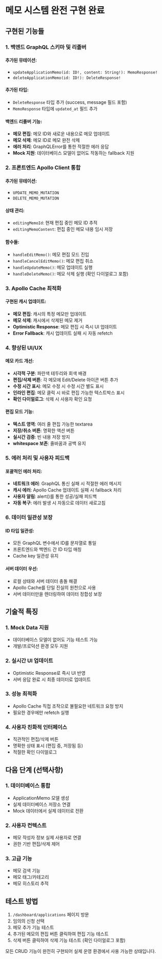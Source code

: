 # 메모 시스템 완전 구현 완료

## 구현된 기능들

### 1. 백엔드 GraphQL 스키마 및 리졸버

#### 추가된 뮤테이션:

- `updateApplicationMemo(id: ID!, content: String!): MemoResponse!`
- `deleteApplicationMemo(id: ID!): DeleteResponse!`

#### 추가된 타입:

- `DeleteResponse` 타입 추가 (success, message 필드 포함)
- `MemoResponse` 타입에 `updated_at` 필드 추가

#### 백엔드 리졸버 기능:

- **메모 편집**: 메모 ID와 새로운 내용으로 메모 업데이트
- **메모 삭제**: 메모 ID로 메모 완전 삭제
- **에러 처리**: GraphQLError를 통한 적절한 에러 응답
- **Mock 지원**: 데이터베이스 모델이 없어도 작동하는 fallback 지원

### 2. 프론트엔드 Apollo Client 통합

#### 추가된 뮤테이션:

- `UPDATE_MEMO_MUTATION`
- `DELETE_MEMO_MUTATION`

#### 상태 관리:

- `editingMemoId`: 현재 편집 중인 메모 ID 추적
- `editingMemoContent`: 편집 중인 메모 내용 임시 저장

#### 함수들:

- `handleEditMemo()`: 메모 편집 모드 진입
- `handleCancelEditMemo()`: 메모 편집 취소
- `handleUpdateMemo()`: 메모 업데이트 실행
- `handleDeleteMemo()`: 메모 삭제 실행 (확인 다이얼로그 포함)

### 3. Apollo Cache 최적화

#### 구현된 캐시 업데이트:

- **메모 편집**: 캐시의 특정 메모만 업데이트
- **메모 삭제**: 캐시에서 삭제된 메모 제거
- **Optimistic Response**: 메모 편집 시 즉시 UI 업데이트
- **Error Fallback**: 캐시 업데이트 실패 시 자동 refetch

### 4. 향상된 UI/UX

#### 메모 카드 개선:

- **시각적 구분**: 파란색 테두리와 회색 배경
- **편집/삭제 버튼**: 각 메모에 Edit/Delete 아이콘 버튼 추가
- **수정 시간 표시**: 메모 수정 시 수정 시간 별도 표시
- **인라인 편집**: 메모 클릭 시 바로 편집 가능한 텍스트박스 표시
- **확인 다이얼로그**: 삭제 시 사용자 확인 요청

#### 편집 모드 기능:

- **텍스트 영역**: 여러 줄 편집 가능한 textarea
- **저장/취소 버튼**: 명확한 액션 버튼
- **실시간 검증**: 빈 내용 저장 방지
- **whitespace 보존**: 줄바꿈과 공백 유지

### 5. 에러 처리 및 사용자 피드백

#### 포괄적인 에러 처리:

- **네트워크 에러**: GraphQL 통신 실패 시 적절한 에러 메시지
- **캐시 에러**: Apollo Cache 업데이트 실패 시 fallback 처리
- **사용자 알림**: alert()를 통한 성공/실패 피드백
- **자동 복구**: 에러 발생 시 자동으로 데이터 새로고침

### 6. 데이터 일관성 보장

#### ID 타입 일관성:

- 모든 GraphQL 변수에서 ID를 문자열로 통일
- 프론트엔드와 백엔드 간 ID 타입 매칭
- Cache key 일관성 유지

#### 서버 데이터 우선:

- 로컬 상태와 서버 데이터 충돌 해결
- Apollo Cache를 단일 진실의 원천으로 사용
- 서버 데이터만을 렌더링하여 데이터 정합성 보장

## 기술적 특징

### 1. Mock Data 지원

- 데이터베이스 모델이 없어도 기능 테스트 가능
- 개발/프로덕션 환경 모두 지원

### 2. 실시간 UI 업데이트

- Optimistic Response로 즉시 UI 반영
- 서버 응답 완료 시 최종 데이터로 업데이트

### 3. 성능 최적화

- Apollo Cache 직접 조작으로 불필요한 네트워크 요청 방지
- 필요한 경우에만 refetch 실행

### 4. 사용자 친화적 인터페이스

- 직관적인 편집/삭제 버튼
- 명확한 상태 표시 (편집 중, 저장됨 등)
- 적절한 확인 다이얼로그

## 다음 단계 (선택사항)

### 1. 데이터베이스 통합

- ApplicationMemo 모델 생성
- 실제 데이터베이스 저장소 연결
- Mock 데이터에서 실제 데이터로 전환

### 2. 사용자 컨텍스트

- 메모 작성자 정보 실제 사용자로 연결
- 권한 기반 편집/삭제 제어

### 3. 고급 기능

- 메모 검색 기능
- 메모 태그/카테고리
- 메모 히스토리 추적

## 테스트 방법

1. `/dashboard/applications` 페이지 방문
2. 임의의 신청 선택
3. 메모 추가 기능 테스트
4. 추가된 메모의 편집 버튼 클릭하여 편집 기능 테스트
5. 삭제 버튼 클릭하여 삭제 기능 테스트 (확인 다이얼로그 포함)

모든 CRUD 기능이 완전히 구현되어 실제 운영 환경에서 사용 가능한 상태입니다.
